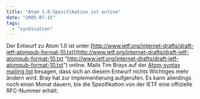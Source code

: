 ```yaml
---
title: "Atom 1.0-Spezifikation ist online"
date: "2005-07-15"
tags: 
  - "syndication"
---
```


Der Entwurf zu Atom 1.0 ist unter [http://www.ietf.org/internet-drafts/draft-ietf-atompub-format-10.txt](http://www.ietf.org/internet-drafts/draft-ietf-atompub-format-10.txt "http://www.ietf.org/internet-drafts/draft-ietf-atompub-format-10.txt") online. Mails Tim Brays auf der [Atom-syntax mailing list](http://www.imc.org/atom-syntax/index.html) besagen, dass sich an diesem Entwurf nichts Wichtiges mehr ändern wird. Bray hat zur Implementierung aufgerufen. Es kann allerdings noch einen Monat dauern, bis die Spezifikation von der IETF eine offizielle RFC-Nummer erhält.
